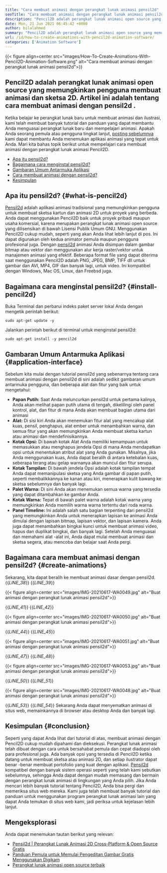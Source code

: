 ```yaml
---
title: "Cara membuat animasi dengan perangkat lunak animasi pensil2d" 
seoTitle: "Cara membuat animasi dengan perangkat lunak animasi pensil2d" 
description: "Pencil2D adalah perangkat lunak animasi open source yang memungkinkan pengguna membuat animasi dan sketsa 2D. Artikel ini adalah tentang cara membuat animasi dengan pensil2d." 
date: Mon, 21 Jun 2021 06:45:42 +0000
author: bilalahmed
summary: "Pencil2D adalah perangkat lunak animasi open source yang memungkinkan pengguna membuat animasi dan sketsa 2D. Artikel ini adalah tentang cara membuat animasi dengan pensil2d." 
url: /id/how-to-create-animations-with-pencil2d-animation-software/
categories: ['Animation Software']
---
```


{{< figure align=center src="images/How-To-Create-Animations-With-Pencil2D-Animation-Software.png" alt="Cara membuat animasi dengan perangkat lunak animasi pensil2d">}}


## **Pencil2D adalah perangkat lunak animasi open source yang memungkinkan pengguna membuat animasi dan sketsa 2D. Artikel ini adalah tentang cara membuat animasi dengan pensil2d** .
Ketika belajar ke perangkat lunak baru untuk membuat animasi dan ilustrasi, kami telah membuat banyak tutorial dan panduan yang dapat membantu Anda menguasai perangkat lunak baru dan mempelajari animasi. Apakah Anda seorang pemula atau pengguna tingkat lanjut, [posting sebelumnya][1] kami dapat membantu Anda menemukan aplikasi animasi yang tepat untuk Anda. Mari kita bahas topik berikut untuk mempelajari cara membuat animasi dengan perangkat lunak animasi Pencil2D.
  * [Apa itu pensil2d?][2]
  * [Bagaimana cara menginstal pensil2d?][3]
  * [Gambaran Umum Antarmuka Aplikasi][4]
  * [Cara membuat animasi dengan pensil2d?][5]
  * [Kesimpulan][6]

## Apa itu pensil2d? {#what-is-pencil2d}

[Pensil2d][7] adalah aplikasi animasi tradisional yang memungkinkan pengguna untuk membuat sketsa kartun dan animasi 2D untuk proyek yang berbeda. Anda dapat menggunakan Pencil2D baik untuk proyek pribadi maupun usaha komersial, karena merupakan perangkat lunak animasi open source yang dilisensikan di bawah Lisensi Publik Umum GNU. Menggunakan Pencil2D cukup mudah, seperti yang akan Anda lihat lebih lanjut di pos. Ini dapat digunakan oleh kedua animator pemula maupun pengguna profesional juga.
Dengan [pensil2d][7] animasi Anda disimpan dalam gambar bitmap atau vektor dan menggunakan alur kerja raster/vektor untuk manajemen animasi yang efektif. Beberapa format file yang dapat diterima saat menggunakan Pencil2D adalah PNG, JPEG, BMP, TIFF dll untuk gambar dan AVI, MP4, GIF dan banyak lagi, untuk video. Ini kompatibel dengan Windows, Mac OS, Linux, dan Freebsd juga.

## Bagaimana cara menginstal pensil2d? {#install-pencil2d}

Buka Terminal dan perbarui indeks paket server lokal Anda dengan mengetik perintah berikut:
```
sudo apt-get update -y

```
Jalankan perintah berikut di terminal untuk menginstal pensil2d:
```
sudo apt-get install -y pencil2d

```

## Gambaran Umum Antarmuka Aplikasi {#application-interface}

Sebelum kita mulai dengan tutorial pensil2d yang sebenarnya tentang cara membuat animasi dengan pensil2d di sini adalah sedikit gambaran umum antarmuka pengguna, dan beberapa alat dan fitur yang baik untuk mengetahui:
* **Papan Putih:**  Saat Anda meluncurkan pensil2d untuk pertama kalinya, Anda akan melihat papan putih utama di tengah, dikelilingi oleh panel kontrol, alat, dan fitur di mana Anda akan membuat bagian utama dari animasi
* **Alat:**  Di sisi kiri Anda akan menemukan fitur alat yang mencakup alat kuas, pensil, penghapus, alat ember untuk menambahkan warna, dan semua fitur yang akan memungkinkan Anda membuat sketsa kartun atau animasi dan mendefinisikannya.
* **Kotak Opsi:**  Di bawah kotak Alat Anda memiliki kemampuan untuk memasukkan atau menghapus jendela Opsi di mana Anda mendapatkan opsi untuk menentukan atribut alat yang Anda gunakan. Misalnya, jika Anda menggunakan kuas, Anda dapat beralih di antara ketebalan kuas, seberapa terang atau gelap warnanya akan muncul dan fitur serupa.
* **Kotak Tampilan:**  Di bawah jendela Opsi adalah kotak tampilan tempat Anda dapat memanipulasi sketsa yang Anda gambar di papan putih, seperti membalikkannya ke kanan atau kiri, menerapkan kulit bawang ke sketsa sebelumnya dan banyak lagi.
* **Palet Warna:**  Di sini Anda akan menemukan semua warna yang tersedia yang dapat ditambahkan ke gambar Anda.
* **Kotak Warna:**  Tepat di bawah palet warna adalah kotak warna yang memungkinkan Anda memilih warna warna tertentu dari roda warna.
* **Panel Timeline:**  Ini adalah salah satu bagian terpenting dari pensil2d yang memungkinkan Anda untuk menerapkan lapisan ke animasi Anda dimulai dengan lapisan bitmap, lapisan vektor, dan lapisan kamera. Anda juga dapat menambahkan bingkai kunci untuk membuat animasi video, hapus dan duplikat bingkai, dan banyak lagi.
Setelah Anda menguasai dan memahami alat -alat ini, Anda dapat mulai membuat animasi dan sketsa segera, atau mencoba dan belajar saat Anda pergi.

## Bagaimana cara membuat animasi dengan pensil2d? {#create-animations}

Sekarang, kita dapat beralih ke membuat animasi dasar dengan pensil2d.
{{_LINE_38_}}
{{_LINE_39_}}

{{< figure align=center src="images/IMG-20210617-WA0049.jpg" alt="Buat animasi dengan perangkat lunak animasi pensil2d">}}

{{_LINE_41_}}
{{_LINE_42_}}

{{< figure align=center src="images/IMG-20210617-WA0050.jpg" alt="Buat animasi dengan perangkat lunak animasi pensil2d">}}

{{_LINE_44_}}
{{_LINE_45_}}

{{< figure align=center src="images/IMG-20210617-WA0051.jpg" alt="Buat animasi dengan perangkat lunak animasi pensil2d">}}

{{_LINE_47_}}
{{_LINE_48_}}

{{< figure align=center src="images/IMG-20210617-WA0053.jpg" alt="Buat animasi dengan perangkat lunak animasi pensil2d">}}

{{_LINE_50_}}
{{_LINE_51_}}

{{< figure align=center src="images/IMG-20210617-WA0048.jpg" alt="Buat animasi dengan perangkat lunak animasi pensil2d">}}

{{_LINE_53_}}
{{_LINE_54_}}
Sekarang Anda dapat menyematkan animasi di situs web, memainkannya di browser atau desktop Anda dan banyak lagi.

## Kesimpulan {#conclusion}

Seperti yang dapat Anda lihat dari tutorial di atas, membuat animasi dengan Pencil2D cukup mudah dipahami dan dieksekusi. Perangkat lunak animasi telah dibuat dengan cara untuk bersahabat pemula dan cepat diadopsi oleh para profesional juga. Ada banyak opsi yang tersedia di Pencil2D ketika datang untuk membuat sketsa atau animasi 2D, dan setiap ilustrator dapat benar -benar membuat portofolio yang kuat dengan aplikasi.
[Pensil2d][7] kompatibel dengan banyak sistem operasi seperti yang telah kami sebutkan sebelumnya, sehingga Anda dapat dengan mudah memasang dan bermain dengan perangkat lunak animasi di lingkungan yang Anda pilih. Jika Anda mencari lebih banyak tutorial tentang Pencil2D, Anda bisa pergi dan memeriksa situs web mereka. Kami juga telah membuat banyak tutorial dan panduan untuk menggunakan program perangkat lunak animasi lain yang dapat Anda temukan di situs web kami, jadi periksa untuk kejelasan lebih lanjut.

## Mengeksplorasi
Anda dapat menemukan tautan berikut yang relevan:
  * [Pensil2d | Perangkat Lunak Animasi 2D Cross-Platform & Open Source Gratis][7]
  * [Panduan Pemula untuk Memulai Pengeditan Gambar Gratis Menggunakan Digikam][8]
  * [Perangkat lunak animasi open source terbaik][9]



[1]: https://blog.containerize.com/
[2]: #what-is-pencil2d
[3]: #install-pencil2d
[4]: #application-interface
[5]: #create-animations
[6]: #conclusion
[7]: https://products.containerize.com/animation-software/pencil2d/
[8]: https://blog.containerize.com/animation-software/beginners-guide-to-start-free-image-editing-using-digikam/
[9]: https://products.containerize.com/animation-software/
